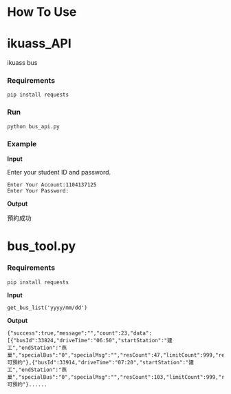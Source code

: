 # How To Use 
# ikuass_API
ikuass bus

### Requirements
```shell=
pip install requests
```

### Run
```shell=
python bus_api.py
```

### Example

**Input**

Enter your student ID and password.

```
Enter Your Account:1104137125
Enter Your Password:
```
**Output**

預約成功


# bus_tool.py
### Requirements
```shell=
pip install requests
```
**Input**
```
get_bus_list('yyyy/mm/dd')
```
**Output**
```
{"success":true,"message":"","count":23,"data":[{"busId":33824,"driveTime":"06:50","startStation":"建工","endStation":"燕巢","specialBus":"0","specialMsg":"","resCount":47,"limitCount":999,"resEnable":false,"resCode":"","resName":"不可預約"},{"busId":33914,"driveTime":"07:20","startStation":"建工","endStation":"燕巢","specialBus":"0","specialMsg":"","resCount":103,"limitCount":999,"resEnable":false,"resCode":"","resName":"不可預約"}......

```
